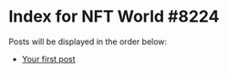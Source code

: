# Index for NFT World #8224
Posts will be displayed in the order below:

- [Your first post](./001-first.md)

